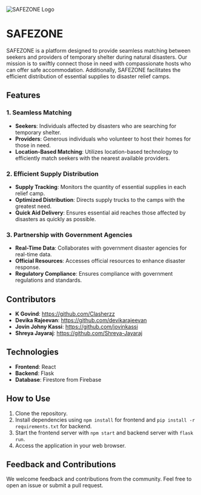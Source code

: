 ![SAFEZONE Logo](public/assets/safezone-logo.png)
# SAFEZONE

SAFEZONE is a platform designed to provide seamless matching between seekers and providers of temporary shelter during natural disasters. Our mission is to swiftly connect those in need with compassionate hosts who can offer safe accommodation. Additionally, SAFEZONE facilitates the efficient distribution of essential supplies to disaster relief camps.

## Features

### 1. Seamless Matching
- **Seekers**: Individuals affected by disasters who are searching for temporary shelter.
- **Providers**: Generous individuals who volunteer to host their homes for those in need.
- **Location-Based Matching**: Utilizes location-based technology to efficiently match seekers with the nearest available providers.

### 2. Efficient Supply Distribution
- **Supply Tracking**: Monitors the quantity of essential supplies in each relief camp.
- **Optimized Distribution**: Directs supply trucks to the camps with the greatest need.
- **Quick Aid Delivery**: Ensures essential aid reaches those affected by disasters as quickly as possible.

### 3. Partnership with Government Agencies
- **Real-Time Data**: Collaborates with government disaster agencies for real-time data.
- **Official Resources**: Accesses official resources to enhance disaster response.
- **Regulatory Compliance**: Ensures compliance with government regulations and standards.

## Contributors
- **K Govind**: https://github.com/Clasherzz
- **Devika Rajeevan**: https://github.com/devikarajeevan
- **Jovin Johny Kassi**: https://github.com/jovinkassi
- **Shreya Jayaraj**: https://github.com/Shreya-Jayaraj

## Technologies
- **Frontend**: React
- **Backend**: Flask
- **Database**: Firestore from Firebase

## How to Use
1. Clone the repository.
2. Install dependencies using `npm install` for frontend and `pip install -r requirements.txt` for backend.
3. Start the frontend server with `npm start` and backend server with `flask run`.
4. Access the application in your web browser.

## Feedback and Contributions
We welcome feedback and contributions from the community. Feel free to open an issue or submit a pull request.
